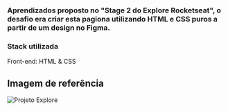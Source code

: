
  
<h3>Aprendizados proposto no "Stage 2 do Explore Rocketseat", o desafio era criar esta pagiona utilizando HTML e CSS puros a partir de um design no Figma.</h3>

<h3>Stack utilizada</h3>
  
Front-end: HTML & CSS

<h2>Imagem de referência</h2>

![Projeto Explore](https://user-images.githubusercontent.com/108701750/186542817-c2ee299c-bac1-4aaf-a3c9-364a57260738.png)
